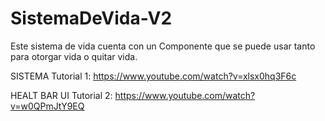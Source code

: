 # SistemaDeVida-V2
Este sistema de vida cuenta con un Componente que se puede usar tanto para otorgar vida o quitar vida.

SISTEMA
Tutorial 1: https://www.youtube.com/watch?v=xlsx0hq3F6c

HEALT BAR UI
Tutorial 2: https://www.youtube.com/watch?v=w0QPmJtY9EQ
